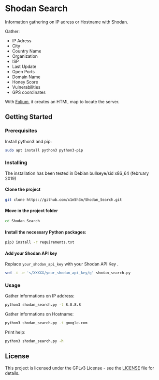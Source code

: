 # Shodan Search

Information gathering on IP adress or Hostname with Shodan.

Gather:

* IP Adress
* City
* Country Name
* Organization
* ISP
* Last Update
* Open Ports
* Domain Name
* Honey Score
* Vulnerabilities
* GPS coordinates

With [Folium](https://python-visualization.github.io/folium/quickstart.html#Markers), it creates an HTML map to locate the server. 

## Getting Started

### Prerequisites

Install python3 and pip:
```bash
sudo apt install python3 python3-pip
```

### Installing

The installation has been tested in Debian bullseye/sid x86\_64 (february 2019)

#### Clone the project
```bash
git clone https://github.com/x1n5h3n/Shodan_Search.git
```

#### Move in the project folder
```bash
cd Shodan_Search
```

#### Install the necessary Python packages:
```bash
pip3 install -r requirements.txt
```

#### Add your Shodan API key
Replace `your_shodan_api_key`  with your Shodan API Key .
```bash
sed -i -e 's/XXXXX/your_shodan_api_key/g' shodan_search.py
```

### Usage

Gather informations on IP address:
```bash
python3 shodan_search.py -t 8.8.8.8
```

Gather informations on Hostname:
```bash
python3 shodan_search.py -t google.com
```

Print help:
```bash
python3 shodan_search.py -h
```

## License

This project is licensed under the GPLv3 License - see the [LICENSE](LICENSE) file for details.

